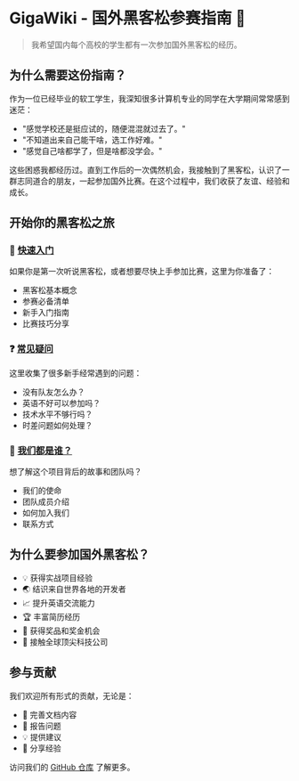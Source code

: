# GigaWiki - 国外黑客松参赛指南 🚀

> 我希望国内每个高校的学生都有一次参加国外黑客松的经历。

## 为什么需要这份指南？

作为一位已经毕业的软工学生，我深知很多计算机专业的同学在大学期间常常感到迷茫：

- "感觉学校还是挺应试的，随便混混就过去了。"
- "不知道出来自己能干啥，选工作好难。"
- "感觉自己啥都学了，但是啥都没学会。"

这些困惑我都经历过。直到工作后的一次偶然机会，我接触到了黑客松，认识了一群志同道合的朋友，一起参加国外比赛。在这个过程中，我们收获了友谊、经验和成长。

## 开始你的黑客松之旅

### 🚀 [快速入门](./quick-start.md)

如果你是第一次听说黑客松，或者想要尽快上手参加比赛，这里为你准备了：

- 黑客松基本概念
- 参赛必备清单
- 新手入门指南
- 比赛技巧分享

### ❓ [常见疑问](./faq.md)

这里收集了很多新手经常遇到的问题：

- 没有队友怎么办？
- 英语不好可以参加吗？
- 技术水平不够行吗？
- 时差问题如何处理？

### 👥 [我们都是谁？](./about-us.md)

想了解这个项目背后的故事和团队吗？

- 我们的使命
- 团队成员介绍
- 如何加入我们
- 联系方式

## 为什么要参加国外黑客松？

- 💡 获得实战项目经验
- 🌏 结识来自世界各地的开发者
- 📈 提升英语交流能力
- 🏆 丰富简历经历
- 🎁 获得奖品和奖金机会
- 💼 接触全球顶尖科技公司

## 参与贡献

我们欢迎所有形式的贡献，无论是：

- 📝 完善文档内容
- 🐛 报告问题
- 💡 提供建议
- 👥 分享经验

访问我们的 [GitHub 仓库](https://github.com/yourusername/GigaWiki) 了解更多。
